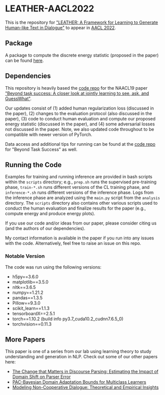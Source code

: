 # LEATHER-AACL2022
This is the repository for ["LEATHER: A Framework for Learning to Generate Human-like Text in Dialogue"](https://arxiv.org/pdf/2210.07777v1.pdf) to appear in [AACL 2022](https://www.aacl2022.org).

## Package
A package to compute the discrete energy statistic (proposed in the paper) can be found [here](https://github.com/anthonysicilia/discrete-energy).

## Dependencies
This repository is heavily based the [code repo](https://github.com/shekharRavi/Beyond-Task-Success-NAACL2019) for the NAACL19 paper ["Beyond task success: A closer look at jointly learning to see, ask, and GuessWhat"](https://arxiv.org/abs/1809.03408). 

Our updates consist of (1) added human regularization loss (discussed in the paper), (2) changes to the evaluation protocol (also discussed in the paper), (3) code to conduct human evaluation and compute our proposed energy statistic (discussed in the paper), and (4) some adversarial losses not discussed in the paper. Note, we also updated code throughout to be compatible with newer version of PyTorch. 

Data access and additional tips for running can be found at the [code repo](https://github.com/shekharRavi/Beyond-Task-Success-NAACL2019) for "Beyond Task Success" as well.

## Running the Code
Examples for training and running inference are provided in bash scripts within the `scripts` directory; e.g., `prep.sh` runs the supervised pre-training phase, `train-*.sh` runs different versions of the CL training phase, and `inference-*.sh` runs different versions of the inference phase. Logs from the inference phase are analyzed using the `main.py` script from the `analysis` directory. The `scripts` directory also contains other various scripts used to conduct the human evaluation and finalize results for the paper (e.g., compute energy and produce energy plots).

If you use our code and/or ideas from our paper, please consider citing us (and the authors of our dependencies).

My contact information is available in the paper if you run into any issues with the code. Alternatively, feel free to raise an issue on this repo.

### Notable Version
The code was run using the following versions:
 - h5py==3.6.0
 - matplotlib==3.5.0
 - nltk==3.6.5
 - numpy==1.21.2
 - pandas==1.3.5
 - Pillow==9.3.0
 - scikit_learn==1.1.3
 - tensorboardX==2.5.1
 - torch==1.10.2 (build info py3.7_cuda10.2_cudnn7.6.5_0)
 - torchvision==0.11.3
 
 ## More Papers
 This paper is one of a series from our lab using learning theory to study understanding and generation in NLP. Check out some of our other papers here:
  - [The Change that Matters in Discourse Parsing: Estimating the Impact of Domain Shift on Parser Error](https://arxiv.org/abs/2203.11317)
  - [PAC-Bayesian Domain Adaptation Bounds for Multiclass Learners](https://openreview.net/forum?id=S0lx6I8j9xq)
  - [Modeling Non-Cooperative Dialogue: Theoretical and Empirical Insights](https://direct.mit.edu/tacl/article/doi/10.1162/tacl_a_00507/113020/Modeling-Non-Cooperative-Dialogue-Theoretical-and)
